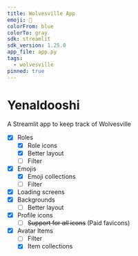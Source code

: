 ```yaml
---
title: Wolvesville App
emoji: 🐺
colorFrom: blue
colorTo: gray
sdk: streamlit
sdk_version: 1.25.0
app_file: app.py
tags:
  - wolvesville
pinned: true
---
```


# Yenaldooshi

A Streamlit app to keep track of Wolvesville

- [x] Roles
  - [x] Role icons
  - [x] Better layout
  - [ ] Filter
- [x] Emojis
  - [x] Emoji collections
  - [ ] Filter
- [x] Loading screens
- [x] Backgrounds
  - [ ] Better layout
- [x] Profile icons
  - [ ] ~~Support for *all* icons~~ (Paid favicons)
- [x] Avatar Items
  - [ ] Filter
  - [x] Item collections